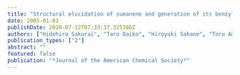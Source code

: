 ```yaml
---
title: "Structural elucidation of sumanene and generation of its benzylic anions"
date: 2005-01-01
publishDate: 2020-07-12T07:33:37.325386Z
authors: ["Hidehiro Sakurai", "Taro Daiko", "Hiroyuki Sakane", "Toru Amaya", "Toshikazu Hirao"]
publication_types: ["2"]
abstract: ""
featured: false
publication: "*Journal of the American Chemical Society*"
---
```


